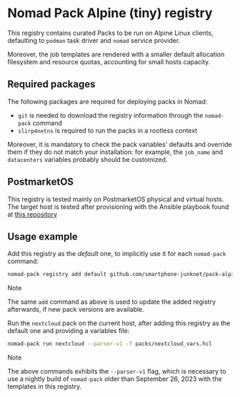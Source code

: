 # Nomad Pack Alpine (tiny) registry

This registry contains curated Packs to be run on Alpine Linux clients, defaulting to `podman` task driver and `nomad` service provider.

Moreover, the job templates are rendered with a smaller default allocation filesystem and resource quotas, accounting for small hosts capacity.

## Required packages

The following packages are required for deploying packs in Nomad:

- `git` is needed to download the registry information through the `nomad-pack` command
- `slirp4netns` is required to run the packs in a rootless context

Moreover, it is mandatory to check the pack variables' defaults and override them if they do not match your installation: for example, the `job_name` and `datacenters` variables probably should be customized.

## PostmarketOS

This registry is tested mainly on PostmarketOS physical and virtual hosts. The target host is tested after provisioning with the Ansible playbook found at [this repository](https://github.com/smartphone-junknet/junknode-provisioner)

## Usage example

Add this registry as the *default* one, to implicitly use it for each `nomad-pack` command:

```bash
nomad-pack registry add default github.com/smartphone-junknet/pack-alpine-tiny-registry
```

> [!NOTE]
> The same `add` command as above is used to update the added registry afterwards, if new pack versions are available.

Run the `nextcloud` pack on the current host, after adding this registry as the default one and providing a variables file:

```bash
nomad-pack run nextcloud --parser-v1 -f packs/nextcloud_vars.hcl
```

> [!NOTE]
> The above commands exhibits the `--parser-v1` flag, which is necessary to use a nightly build of `nomad-pack` older than September 26, 2023 with the templates in this registry.
